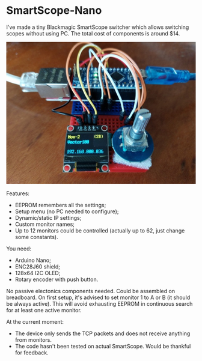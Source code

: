 # SmartScope-Nano
I've made a tiny Blackmagic SmartScope switcher which allows switching scopes without using PC.
The total cost of components is around $14.

![Assembled on breadboard](https://raw.githubusercontent.com/BakaTopcat/SmartScope-Nano/main/smartscope-nano.jpg)

Features:
- EEPROM remembers all the settings;
- Setup menu (no PC needed to configure);
- Dynamic/static IP settings;
- Custom monitor names;
- Up to 12 monitors could be controlled (actually up to 62, just change some constants).

You need:
- Arduino Nano;
- ENC28J60 shield;
- 128x64 I2C OLED;
- Rotary encoder with push button.

No passive electonics components needed. Could be assembled on breadboard.
On first setup, it's advised to set monitor 1 to A or B (it should be always active). This will avoid exhausting EEPROM in continuous search for at least one active monitor.

At the current moment:
- The device only sends the TCP packets and does not receive anything from monitors.
- The code hasn't been tested on actual SmartScope. Would be thankful for feedback.
